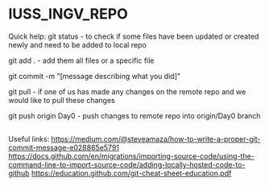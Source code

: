 # IUSS_INGV_REPO

Quick help:
git status - to check if some files have been updated or created newly and need to be added to local repo

git add . - add them all files or a specific file

git commit -m "[message describing what you did]"

git pull - if one of us has made any changes on the remote repo and we would like to pull these changes

git push origin Day0 - push changes to remote repo into origin/Day0 branch
##

Useful links: 
https://medium.com/@steveamaza/how-to-write-a-proper-git-commit-message-e028865e5791
https://docs.github.com/en/migrations/importing-source-code/using-the-command-line-to-import-source-code/adding-locally-hosted-code-to-github
https://education.github.com/git-cheat-sheet-education.pdf
